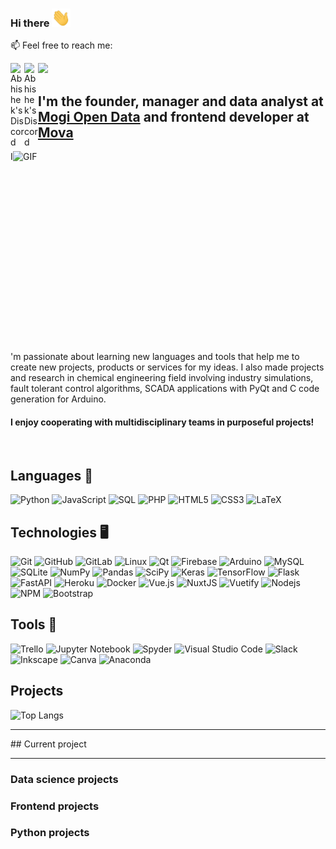 ### Hi there <img src="https://raw.githubusercontent.com/Zamariolo/zamariolo/main/wave.gif" width="30px">

📫 Feel free to reach me:

<a href="https://www.linkedin.com/in/vin%C3%ADcius-zamariola/">
  <img align="left" alt="Abhishek's Discord" width="22px" src="https://cdn-icons-png.flaticon.com/512/174/174857.png" />
</a>

<a href="mailto:viniciuszamariola@gmail.com">
  <img align="left" alt="Abhishek's Discord" width="22px" src="https://cdn-icons-png.flaticon.com/512/281/281769.png" />
</a>

![](https://visitor-badge.glitch.me/badge?page_id=zamariolo.zamariolo)

## I'm the founder, manager and data analyst at [Mogi Open Data](https://mogiopendata.com.br/) and frontend developer at [Mova](https://mova.vc/)

<img align="right" alt="GIF" src="https://github.com/abhisheknaiidu/abhisheknaiidu/blob/master/code.gif?raw=true" width="500" height="320" />


I'm passionate about learning new languages and tools that help me to create new projects, products or services for my ideas. I also made projects and research in chemical engineering field involving industry simulations, fault tolerant control algorithms, SCADA applications with PyQt and C code generation for Arduino.

#### I enjoy cooperating with multidisciplinary teams in purposeful projects!


<br />

## Languages 💭
![Python](https://img.shields.io/badge/-Python-000?&logo=Python)
![JavaScript](https://img.shields.io/badge/-JavaScript-000?&logo=JavaScript)
![SQL](https://img.shields.io/badge/-SQL-000?&logo=MySQL&?style=for-the-badge)
![PHP](https://img.shields.io/badge/php-%23777BB4.svg?style=flat&logo=php&logoColor=white)
![HTML5](https://img.shields.io/badge/-HTML5-E34F26?style=flat-square&logo=html5&logoColor=white)
![CSS3](https://img.shields.io/badge/-CSS3-1572B6?style=flat-square&logo=css3)
![LaTeX](https://img.shields.io/badge/latex-%23008080.svg?style=flat&logo=latex&logoColor=white)

## Technologies 🖥

![Git](https://img.shields.io/badge/-Git-black?style=flat&logo=git)
![GitHub](https://img.shields.io/badge/-GitHub-181717?style=flat&logo=github)
![GitLab](https://img.shields.io/badge/-GitLab-FCA121?style=flat&logo=gitlab)
![Linux](https://img.shields.io/badge/-Linux-000?&logo=Linux)
![Qt](https://img.shields.io/badge/Qt-%23217346.svg?style=flat&logo=Qt&logoColor=white) 
![Firebase](https://img.shields.io/badge/firebase-%23039BE5.svg?style=flat&logo=firebase)
![Arduino](https://img.shields.io/badge/-Arduino-00979D?style=flat&logo=Arduino&logoColor=white)
![MySQL](https://img.shields.io/badge/-MySQL-black?style=flat-square&logo=mysql)
![SQLite](https://img.shields.io/badge/sqlite-%2307405e.svg?style=flat&logo=sqlite&logoColor=white)
![NumPy](https://img.shields.io/badge/numpy-%23013243.svg?style=flat&logo=numpy&logoColor=white)
![Pandas](https://img.shields.io/badge/pandas-%23150458.svg?style=flat&logo=pandas&logoColor=white)
![SciPy](https://img.shields.io/badge/SciPy-%230C55A5.svg?style=flat&logo=scipy&logoColor=%white)
![Keras](https://img.shields.io/badge/Keras-%23D00000.svg?style=flat&logo=Keras&logoColor=white)
![TensorFlow](https://img.shields.io/badge/-TensorFlow-000?&logo=TensorFlow)
![Flask](https://img.shields.io/badge/flask-%23000.svg?style=flat&logo=flask&logoColor=white)
![FastAPI](https://img.shields.io/badge/FastAPI-005571?style=flat&logo=fastapi)
![Heroku](https://img.shields.io/badge/-Heroku-430098?style=flat&logo=heroku)
![Docker](https://img.shields.io/badge/-Docker-black?style=flat&logo=docker)
![Vue.js](https://img.shields.io/badge/vuejs-%2335495e.svg?style=flat&logo=vuedotjs&logoColor=%234FC08D)
![NuxtJS](https://img.shields.io/badge/Nuxt-black?style=flat&logo=nuxt.js&logoColor=white)
![Vuetify](https://img.shields.io/badge/Vuetify-1867C0?style=flat&logo=vuetify&logoColor=AEDDFF)
![Nodejs](https://img.shields.io/badge/-Nodejs-black?style=flat&logo=Node.js)
![NPM](https://img.shields.io/badge/NPM-%23000000.svg?style=flat&logo=npm&logoColor=white)
![Bootstrap](https://img.shields.io/badge/-Bootstrap-563D7C?style=flat&logo=bootstrap)

## Tools 🔨
![Trello](https://img.shields.io/badge/Trello-%23026AA7.svg?style=flat&logo=Trello&logoColor=white)
![Jupyter Notebook](https://img.shields.io/badge/jupyter-%23FA0F00.svg?style=flat&logo=jupyter&logoColor=white)
![Spyder](https://img.shields.io/badge/Spyder-838485?style=flat&logo=spyder%20ide&logoColor=maroon)
![Visual Studio Code](https://img.shields.io/badge/Visual%20Studio%20Code-0078d7.svg?style=flat&logo=visual-studio-code&logoColor=white)
![Slack](https://img.shields.io/badge/Slack-4A154B?style=flat&logo=slack&logoColor=white)
![Inkscape](https://img.shields.io/badge/Inkscape-e0e0e0?style=flat&logo=inkscape&logoColor=080A13)
![Canva](https://img.shields.io/badge/Canva-%2300C4CC.svg?style=flat&logo=Canva&logoColor=white)
![Anaconda](https://img.shields.io/badge/Anaconda-%2344A833.svg?style=flat&logo=anaconda&logoColor=white)


## Projects 
![Top Langs](https://github-readme-stats.vercel.app/api/top-langs/?username=zamariolo&hide=TeX&layout=compact)

<hr />
## Current project
<hr />


### Data science projects

### Frontend projects

### Python projects


<!--
**Zamariolo/zamariolo** is a ✨ _special_ ✨ repository because its `README.md` (this file) appears on your GitHub profile.



Here are some ideas to get you started:

- 🔭 I’m currently working on ...
- 🌱 I’m currently learning ...
- 👯 I’m looking to collaborate on ...
- 🤔 I’m looking for help with ...
- 💬 Ask me about ...
- 📫 How to reach me: ...
- 😄 Pronouns: ...
- ⚡ Fun fact: ...
-->

